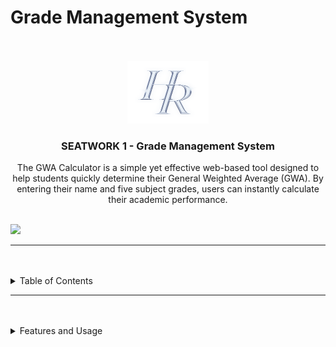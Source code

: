 # Grade Management System

<a name="readme-top"/>

<br/>

<br />
<div align="center">
  <a href="https://github.com/haez0/">
  <img src="./assets/img/hr_logo.png"
    <img src="" alt="" width="130" height="100">
  </a>

  <h3 align="center">SEATWORK 1 - Grade Management System</h3>
</div>
<div align="center">
  The GWA Calculator is a simple yet effective web-based tool designed to 
  help students quickly determine their General Weighted Average (GWA). 
  By entering their name and five subject grades, users can instantly calculate their academic performance.
</div>

<br />

![](https://visit-counter.vercel.app/counter.png?page=haez0/Github-Git-Guide)

---

<br />
<br />

<details>
  <summary>Table of Contents</summary>
  <ol>
    <li>
      <a href="./index.html">Main page </a>
    </li>
    <li>
      <a href="./pages/page1/index.html">Multiple Layer</a>
      <ol>
      </ol>
    </li>
  </ol>
</details>

---

<br />
<br />

<details>
  <summary>Features and Usage</summary>
<div>
  <h3> Features: </h3>
<li> 
  User Input – Students can input their name and five subject grades into designated fields.
</li>

<li> 
  Automatic Calculation – The system processes the input and computes the GWA without requiring manual effort.
</li>

<li> 
  Instant Results – Once the user submits the form, the calculated GWA is displayed immediately.
</li>

  <h3> Usage: </h3>

<ol> 
  Enter your name and five subject grades into the input fields.
</ol>

<ol> 
  Click the submit button to process the data.
</ol>

<ol> 
  The system will automatically compute your GWA and display the result.
</ol>

</div>
</details>